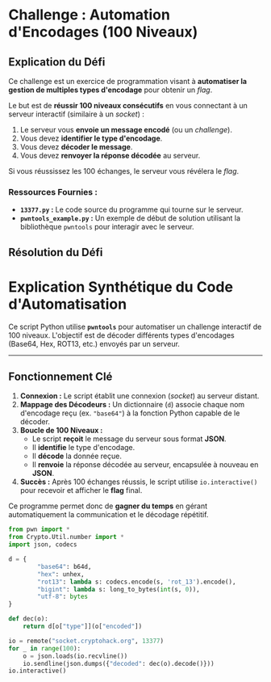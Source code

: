 # Challenge : Automation d'Encodages (100 Niveaux)

## Explication du Défi

Ce challenge est un exercice de programmation visant à **automatiser la gestion de multiples types d'encodage** pour obtenir un *flag*.

Le but est de **réussir 100 niveaux consécutifs** en vous connectant à un serveur interactif (similaire à un *socket*) :

1.  Le serveur vous **envoie un message encodé** (ou un *challenge*).
2.  Vous devez **identifier le type d'encodage**.
3.  Vous devez **décoder le message**.
4.  Vous devez **renvoyer la réponse décodée** au serveur.

Si vous réussissez les 100 échanges, le serveur vous révélera le *flag*.

### Ressources Fournies :

* **`13377.py` :** Le code source du programme qui tourne sur le serveur.
* **`pwntools_example.py` :** Un exemple de début de solution utilisant la bibliothèque `pwntools` pour interagir avec le serveur.

## Résolution du Défi

# Explication Synthétique du Code d'Automatisation

Ce script Python utilise **`pwntools`** pour automatiser un challenge interactif de 100 niveaux. L'objectif est de décoder différents types d'encodages (Base64, Hex, ROT13, etc.) envoyés par un serveur.

---

## Fonctionnement Clé

1.  **Connexion :** Le script établit une connexion (*socket*) au serveur distant.
2.  **Mappage des Décodeurs :** Un dictionnaire (`d`) associe chaque nom d'encodage reçu (ex. `"base64"`) à la fonction Python capable de le décoder.
3.  **Boucle de 100 Niveaux :**
    * Le script **reçoit** le message du serveur sous format **JSON**.
    * Il **identifie** le type d'encodage.
    * Il **décode** la donnée reçue.
    * Il **renvoie** la réponse décodée au serveur, encapsulée à nouveau en **JSON**.
4.  **Succès :** Après 100 échanges réussis, le script utilise `io.interactive()` pour recevoir et afficher le **flag** final.

Ce programme permet donc de **gagner du temps** en gérant automatiquement la communication et le décodage répétitif.

```python
from pwn import *
from Crypto.Util.number import *
import json, codecs

d = {
        "base64": b64d,
        "hex": unhex,
        "rot13": lambda s: codecs.encode(s, 'rot_13').encode(),
        "bigint": lambda s: long_to_bytes(int(s, 0)),
        "utf-8": bytes
}

def dec(o):
    return d[o["type"]](o["encoded"])

io = remote("socket.cryptohack.org", 13377)
for _ in range(100):
    o = json.loads(io.recvline())
    io.sendline(json.dumps({"decoded": dec(o).decode()}))
io.interactive()
```
